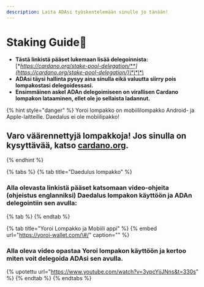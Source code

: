 ```yaml
---
description: Laita ADAsi työskentelemään sinulle jo tänään!
---
```


# Staking Guide🚀

* **Tästä linkistä pääset lukemaan lisää delegoinnista:**  [**https://cardano.org/stake-pool-delegation/**](https://cardano.org/stake-pool-delegation/)\*\*\*\*
* **ADAsi täysi hallinta pysyy aina sinulla eikä valuutta siirry pois lompakostasi delegoidessasi.**
* **Ensimmäinen askel ADAn delegoimiseen on virallisen Cardano lompakon lataaminen, ellet ole jo sellaista ladannut.**

{% hint style="danger" %}
Yoroi lompakko on mobiililompakko Android- ja Apple-laitteille. Daedalus ei ole mobiilipakko!

## Varo väärennettyjä lompakkoja! Jos sinulla on kysyttävää, katso [cardano.org](https://cardano.org/stake-pool-delegation#wallets).
{% endhint %}

{% tabs %}
{% tab title="Daedulus lompakko" %}
### Alla olevasta linkistä pääset katsomaan video-ohjeita (ohjeistus englanniksi) Daedalus lompakon käyttöön ja ADAn delegointiin sen avulla:

{% tab %}
{% endtab %}

{% tab title="Yoroi Lompakko ja Mobiili appi" %}
{% embed url="https://yoroi-wallet.com/\#/" caption="" %}

### Alla oleva video opastaa Yoroi lompakon käyttöön ja kertoo miten voit delegoida ADAsi sen avulla.

{% upotettu url="https://www.youtube.com/watch?v=3ypcYjjJNns&t=330s" %}
{% endtab %}
{% endtabs %}

